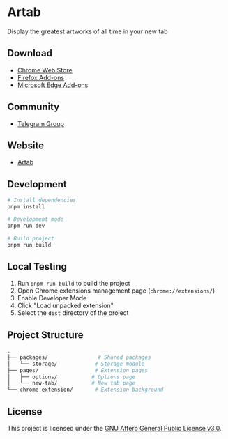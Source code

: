 # Artab

Display the greatest artworks of all time in your new tab

## Download

- [Chrome Web Store](https://chromewebstore.google.com/detail/artab-new-tab-new-art/cphdjiacoelggmgfopmgmljdnhmlhici)
- [Firefox Add-ons](https://addons.mozilla.org/en-US/firefox/addon/artab/)
- [Microsoft Edge Add-ons](https://microsoftedge.microsoft.com/addons/detail/artab-new-tab-with-art/cioaigkjcjchlohhapcdnldoggnmpmih)

## Community

- [Telegram Group](https://t.me/+UyKUmt0wA2owNGNh)


## Website

- [Artab](https://artab.owenyoung.com/)

## Development

```bash
# Install dependencies
pnpm install

# Development mode
pnpm run dev

# Build project
pnpm run build
```

## Local Testing

1. Run `pnpm run build` to build the project
2. Open Chrome extensions management page (`chrome://extensions/`)
3. Enable Developer Mode
4. Click "Load unpacked extension"
5. Select the `dist` directory of the project

## Project Structure

```bash
.
├── packages/                # Shared packages
│   └── storage/            # Storage module
├── pages/                  # Extension pages
│   ├── options/           # Options page
│   └── new-tab/           # New tab page
└── chrome-extension/       # Extension background
```

## License

This project is licensed under the [GNU Affero General Public License v3.0](LICENSE).
